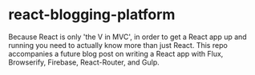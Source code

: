 react-blogging-platform
=======================

Because React is only 'the V in MVC', in order to get a React app up and running you need to actually know more than just React. This repo accompanies a future blog post on writing a React app with Flux, Browserify, Firebase, React-Router, and Gulp.
